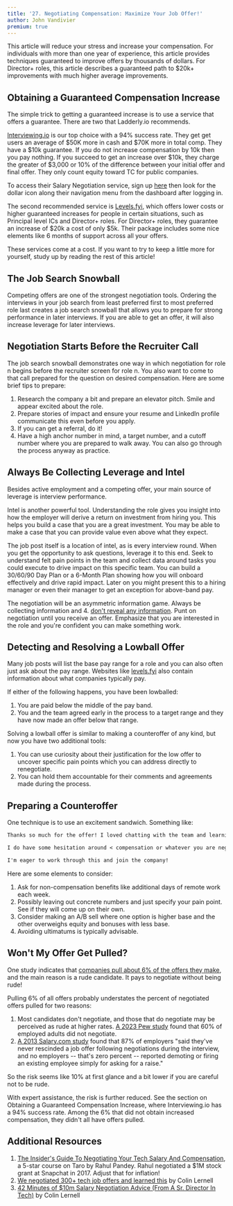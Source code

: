 ```yaml
---
title: '27. Negotiating Compensation: Maximize Your Job Offer!'
author: John Vandivier
premium: true
---
```


This article will reduce your stress and increase your compensation. For individuals with more than one year of experience, this article provides techniques guaranteed to improve offers by thousands of dollars. For Director+ roles, this article describes a guaranteed path to $20k+ improvements with much higher average improvements.

## Obtaining a Guaranteed Compensation Increase

The simple trick to getting a guaranteed increase is to use a service that offers a guarantee. There are two that Ladderly.io recommends.

[Interviewing.io](https://iio.sh/r/1OhF) is our top choice with a 94% success rate. They get get users an average of $50K more in cash and $70K more in total comp. They have a $10k guarantee. If you do not increase compensation by 10k then you pay nothing. If you succeed to get an increase over $10k, they charge the greater of $3,000 or 10% of the difference between your initial offer and final offer. They only count equity toward TC for public companies.

To access their Salary Negotiation service, sign up [here](https://iio.sh/r/1OhF) then look for the dollar icon along their navigation menu from the dashboard after logging in.

The second recommended service is [Levels.fyi](https://www.levels.fyi/services/), which offers lower costs or higher guaranteed increases for people in certain situations, such as Principal level ICs and Director+ roles. For Director+ roles, they guarantee an increase of $20k a cost of only $5k. Their package includes some nice elements like 6 months of support across all your offers.

These services come at a cost. If you want to try to keep a little more for yourself, study up by reading the rest of this article!

## The Job Search Snowball

Competing offers are one of the strongest negotiation tools. Ordering the interviews in your job search from least preferred first to most preferred role last creates a job search snowball that allows you to prepare for strong performance in later interviews. If you are able to get an offer, it will also increase leverage for later interviews.

## Negotiation Starts Before the Recruiter Call

The job search snowball demonstrates one way in which negotiation for role n begins before the recruiter screen for role n. You also want to come to that call prepared for the question on desired compensation. Here are some brief tips to prepare:

1. Research the company a bit and prepare an elevator pitch. Smile and appear excited about the role.
2. Prepare stories of impact and ensure your resume and LinkedIn profile communicate this even before you apply.
3. If you can get a referral, do it!
4. Have a high anchor number in mind, a target number, and a cutoff number where you are prepared to walk away. You can also go through the process anyway as practice.

## Always Be Collecting Leverage and Intel

Besides active employment and a competing offer, your main source of leverage is interview performance.

Intel is another powerful tool. Understanding the role gives you insight into how the employer will derive a return on investment from hiring you. This helps you build a case that you are a great investment. You may be able to make a case that you can provide value even above what they expect.

The job post itself is a location of intel, as is every interview round. When you get the opportunity to ask questions, leverage it to this end. Seek to understand felt pain points in the team and collect data around tasks you could execute to drive impact on this specific team. You can build a 30/60/90 Day Plan or a 6-Month Plan showing how you will onboard effectively and drive rapid impact. Later on you might present this to a hiring manager or even their manager to get an exception for above-band pay.

The negotiation will be an asymmetric information game. Always be collecting information and 4. [don't reveal any information](http://interviewing.io/blog/sabotage-salary-negotiation-before-even-start). Punt on negotiation until you receive an offer. Emphasize that you are interested in the role and you're confident you can make something work.

## Detecting and Resolving a Lowball Offer

Many job posts will list the base pay range for a role and you can also often just ask about the pay range. Websites like [levels.fyi](https://www.levels.fyi/) also contain information about what companies typically pay.

If either of the following happens, you have been lowballed:

1. You are paid below the middle of the pay band.
2. You and the team agreed early in the process to a target range and they have now made an offer below that range.

Solving a lowball offer is similar to making a counteroffer of any kind, but now you have two additional tools:

1. You can use curiosity about their justification for the low offer to uncover specific pain points which you can address directly to renegotiate.
2. You can hold them accountable for their comments and agreements made during the process.

## Preparing a Counteroffer

One technique is to use an excitement sandwich. Something like:

```txt
Thanks so much for the offer! I loved chatting with the team and learning about the role. I'm now more confident ever that I will be able to drive impact and grow.

I do have some hesitation around < compensation or whatever you are negotiating for >.

I'm eager to work through this and join the company!
```

Here are some elements to consider:

1. Ask for non-compensation benefits like additional days of remote work each week.
2. Possibly leaving out concrete numbers and just specify your pain point. See if they will come up on their own.
3. Consider making an A/B sell where one option is higher base and the other overweighs equity and bonuses with less base.
4. Avoiding ultimatums is typically advisable.

## Won't My Offer Get Pulled?

One study indicates that [companies pull about 6% of the offers they make](https://www.pon.harvard.edu/daily/salary-negotiations/should-you-negotiate-a-job-offer/), and the main reason is a rude candidate. It pays to negotiate without being rude!

Pulling 6% of all offers probably understates the percent of negotiated offers pulled for two reasons:

1. Most candidates don't negotiate, and those that do negotiate may be perceived as rude at higher rates. [A 2023 Pew study](https://www.pewresearch.org/short-reads/2023/04/05/when-negotiating-starting-salaries-most-us-women-and-men-dont-ask-for-higher-pay/) found that 60% of employed adults did not negotiate.
2. [A 2013 Salary.com study](https://www.salary.com/chronicles/salary-negotiation-separating-fact-from-fiction/) found that 87% of employers "said they've never rescinded a job offer following negotiations during the interview, and no employers -- that's zero percent -- reported demoting or firing an existing employee simply for asking for a raise."

So the risk seems like 10% at first glance and a bit lower if you are careful not to be rude.

With expert assistance, the risk is further reduced. See the section on Obtaining a Guaranteed Compensation Increase, where Interviewing.io has a 94% success rate. Among the 6% that did not obtain increased compensation, they didn't all have offers pulled.

## Additional Resources

1. [The Insider's Guide To Negotiating Your Tech Salary And Compensation](https://www.jointaro.com/r/johnv099/), a 5-star course on Taro by Rahul Pandey. Rahul negotiated a $1M stock grant at Snapchat in 2017. Adjust that for inflation!
2. [We negotiated 300+ tech job offers and learned this](https://www.youtube.com/watch?v=JTS0CvFzfG4) by Colin Lernell
3. [42 Minutes of $10m Salary Negotiation Advice (From A Sr. Director In Tech)](https://www.youtube.com/watch?v=5pNZw92CCAo) by Colin Lernell
